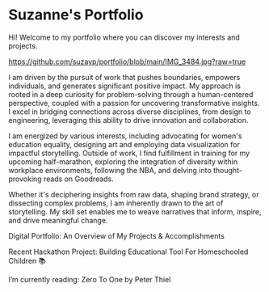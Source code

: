 # Suzanne's Portfolio

Hi! Welcome to my portfolio where you can discover my interests and projects.

https://github.com/suzayp/portfolio/blob/main/IMG_3484.jpg?raw=true

I am driven by the pursuit of work that pushes boundaries, empowers individuals, and generates significant positive impact. My approach is rooted in a deep curiosity for problem-solving through a human-centered perspective, coupled with a passion for uncovering transformative insights. I excel in bridging connections across diverse disciplines, from design to engineering, leveraging this ability to drive innovation and collaboration.

I am energized by various interests, including advocating for women's education equality, designing art and employing data visualization for impactful storytelling. Outside of work, I find fulfillment in training for my upcoming half-marathon, exploring the integration of diversity within workplace environments, following the NBA, and delving into thought-provoking reads on Goodreads.

Whether it's deciphering insights from raw data, shaping brand strategy, or dissecting complex problems, I am inherently drawn to the art of storytelling. My skill set enables me to weave narratives that inform, inspire, and drive meaningful change.

Digital Portfolio: An Overview of My Projects & Accomplishments

Recent Hackathon Project: Building Educational Tool For Homeschooled Children 📚

I’m currently reading: Zero To One by Peter Thiel 
